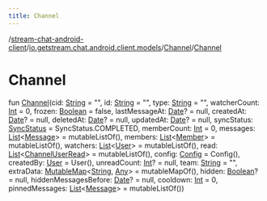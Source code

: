 ```yaml
---
title: Channel
---
```

/[stream-chat-android-client](../../index.md)/[io.getstream.chat.android.client.models](../index.md)/[Channel](index.md)/[Channel](Channel.md)  
  
  
  
# Channel  
fun [Channel](Channel.md)(cid: [String](https://kotlinlang.org/api/latest/jvm/stdlib/kotlin/-string/index.html) = "", id: [String](https://kotlinlang.org/api/latest/jvm/stdlib/kotlin/-string/index.html) = "", type: [String](https://kotlinlang.org/api/latest/jvm/stdlib/kotlin/-string/index.html) = "", watcherCount: [Int](https://kotlinlang.org/api/latest/jvm/stdlib/kotlin/-int/index.html) = 0, frozen: [Boolean](https://kotlinlang.org/api/latest/jvm/stdlib/kotlin/-boolean/index.html) = false, lastMessageAt: [Date](https://developer.android.com/reference/kotlin/java/util/Date.html)? = null, createdAt: [Date](https://developer.android.com/reference/kotlin/java/util/Date.html)? = null, deletedAt: [Date](https://developer.android.com/reference/kotlin/java/util/Date.html)? = null, updatedAt: [Date](https://developer.android.com/reference/kotlin/java/util/Date.html)? = null, syncStatus: [SyncStatus](../../io.getstream.chat.android.client.utils/SyncStatus/index.md) = SyncStatus.COMPLETED, memberCount: [Int](https://kotlinlang.org/api/latest/jvm/stdlib/kotlin/-int/index.html) = 0, messages: [List](https://kotlinlang.org/api/latest/jvm/stdlib/kotlin.collections/-list/index.html)&lt;[Message](../Message/index.md)&gt; = mutableListOf(), members: [List](https://kotlinlang.org/api/latest/jvm/stdlib/kotlin.collections/-list/index.html)&lt;[Member](../Member/index.md)&gt; = mutableListOf(), watchers: [List](https://kotlinlang.org/api/latest/jvm/stdlib/kotlin.collections/-list/index.html)&lt;[User](../User/index.md)&gt; = mutableListOf(), read: [List](https://kotlinlang.org/api/latest/jvm/stdlib/kotlin.collections/-list/index.html)&lt;[ChannelUserRead](../ChannelUserRead/index.md)&gt; = mutableListOf(), config: [Config](../Config/index.md) = Config(), createdBy: [User](../User/index.md) = User(), unreadCount: [Int](https://kotlinlang.org/api/latest/jvm/stdlib/kotlin/-int/index.html)? = null, team: [String](https://kotlinlang.org/api/latest/jvm/stdlib/kotlin/-string/index.html) = "", extraData: [MutableMap](https://kotlinlang.org/api/latest/jvm/stdlib/kotlin.collections/-mutable-map/index.html)&lt;[String](https://kotlinlang.org/api/latest/jvm/stdlib/kotlin/-string/index.html), [Any](https://kotlinlang.org/api/latest/jvm/stdlib/kotlin/-any/index.html)&gt; = mutableMapOf(), hidden: [Boolean](https://kotlinlang.org/api/latest/jvm/stdlib/kotlin/-boolean/index.html)? = null, hiddenMessagesBefore: [Date](https://developer.android.com/reference/kotlin/java/util/Date.html)? = null, cooldown: [Int](https://kotlinlang.org/api/latest/jvm/stdlib/kotlin/-int/index.html) = 0, pinnedMessages: [List](https://kotlinlang.org/api/latest/jvm/stdlib/kotlin.collections/-list/index.html)&lt;[Message](../Message/index.md)&gt; = mutableListOf())
